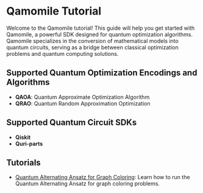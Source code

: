 # Qamomile Tutorial

Welcome to the Qamomile tutorial! This guide will help you get started with Qamomile, a powerful SDK designed for quantum optimization algorithms. Qamomile specializes in the conversion of mathematical models into quantum circuits, serving as a bridge between classical optimization problems and quantum computing solutions.

## Supported Quantum Optimization Encodings and Algorithms

- **QAOA**: Quantum Approximate Optimization Algorithm
- **QRAO**: Quantum Random Approximation Optimization


## Supported Quantum Circuit SDKs

- **Qiskit**
- **Quri-parts**



## Tutorials

- [Quantum Alternating Ansatz for Graph Coloring](alternating_ansatz_graph_coloring.ipynb): Learn how to run the Quantum Alternating Ansatz for graph coloring problems.
